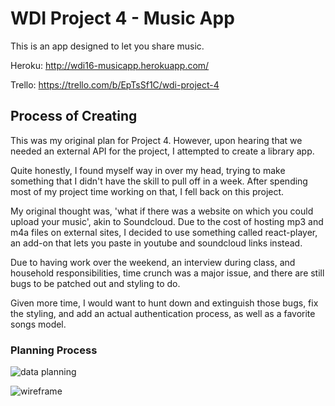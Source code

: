 # WDI Project 4 - Music App

This is an app designed to let you share music.

Heroku: http://wdi16-musicapp.herokuapp.com/

Trello: https://trello.com/b/EpTsSf1C/wdi-project-4

## Process of Creating

This was my original plan for Project 4. However, upon hearing that we needed an external API for the project, I attempted to create a library app.

Quite honestly, I found myself way in over my head, trying to make something that I didn't have the skill to pull off in a week. After spending most of my project time working on that, I fell back on this project.

My original thought was, 'what if there was a website on which you could upload your music', akin to Soundcloud. Due to the cost of hosting mp3 and m4a files on external sites, I decided to use something called react-player, an add-on that lets you paste in youtube and soundcloud links instead.

Due to having work over the weekend, an interview during class, and household responsibilities, time crunch was a major issue, and there are still bugs to be patched out and styling to do.

Given more time, I would want to hunt down and extinguish those bugs, fix the styling, and add an actual authentication process, as well as a favorite songs model.

### Planning Process

![data planning](https://78.media.tumblr.com/0e6872467badca825e70001bf9d41cf1/tumblr_pcqrcyP9xa1vzne5to1_400.png)

![wireframe](https://78.media.tumblr.com/2fed0d8f1b1525635565fd2636480cb4/tumblr_pcqrcyP9xa1vzne5to2_540.png)